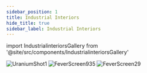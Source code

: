 ```yaml
---
sidebar_position: 1
title: Industrial Interiors
hide_title: true
sidebar_label: Industrial Interiors
---
```


import IndustrialinteriorsGallery from '@site/src/components/IndustrialinteriorsGallery'

<IndustrialinteriorsGallery />

![UraniumShot1](https://github.com/user-attachments/assets/bb83225f-8950-4cc9-9742-9527e633af06)
![FeverScreen935](https://github.com/user-attachments/assets/f727aa7e-d585-40e8-95af-2ef0ae9cc38a)
![FeverScreen29](https://github.com/user-attachments/assets/3c068df8-8063-4213-a3a7-3223a1d1f471)
